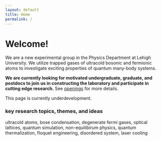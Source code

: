 ```yaml
---
layout: default
title: Home
permalink: /
---
```

# Welcome!
We are a new experimental group in the Physics Department at Lehigh University. 
We utilize trapped gases of ultracold bosonic and fermionic atoms to investigate exciting properties 
of quantum many-body systems.

**We are currently looking for motivated undergraduate, graduate, and postdocs to join us in constructing the laboratory
and participate in cutting edge research.** See [openings]({/openings}) for more details.

This page is currently underdevelopment.

### key research topics, themes, and ideas 
ultracold atoms, bose condensation, degenerate fermi gases, optical lattices, quantum simulation,
non-equilibirum physics, quantum thermalization, floquet engineering, disordered system, laser cooling
